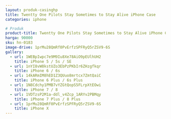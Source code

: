 ```yaml
---
layout: produk-casinghp
title: Twentty One Pilots Stay Sometimes to Stay Alive iPhone Case
categories: iphone

# Produk
product-title: Twentty One Pilots Stay Sometimes to Stay Alive iPhone Case
harga: 90000
sku: hn-0183
image-drive: 1prMu28QmRf0PvErfzSPFRyQ5rZSV9-6S
gallery:
  - url: 1WEBpIwpc7e9M9Iu8Xe78AiO9pEUlhUH2
    title: iPhone 5 / 5s / SE
  - url: 1nYI8vW8kstUZo3EbPzPKbIr6ZHzgfkqr
    title: iPhone 6 / 6s
  - url: 14kARmIM8hED1Z3QUuo8mrtcx7ZmtQaiC
    title: iPhone 6 Plus / 6s Plus
  - url: 1N8Cdchy1PMB7vYZGtQopS5FLrpXtEOwi
    title: iPhone 7 / 8
  - url: 1VDTzsP2M1a-ddl_v4Zcp_1ARYv2PBMqy
    title: iPhone 7 Plus / 8 Plus
  - url: 1prMu28QmRf0PvErfzSPFRyQ5rZSV9-6S
    title: iPhone X
---
```

